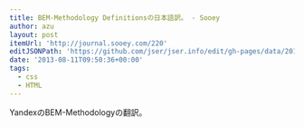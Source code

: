```yaml
---
title: BEM-Methodology Definitionsの日本語訳。 - Sooey
author: azu
layout: post
itemUrl: 'http://journal.sooey.com/220'
editJSONPath: 'https://github.com/jser/jser.info/edit/gh-pages/data/2013/08/index.json'
date: '2013-08-11T09:50:36+00:00'
tags:
  - css
  - HTML
---
```

YandexのBEM-Methodologyの翻訳。
